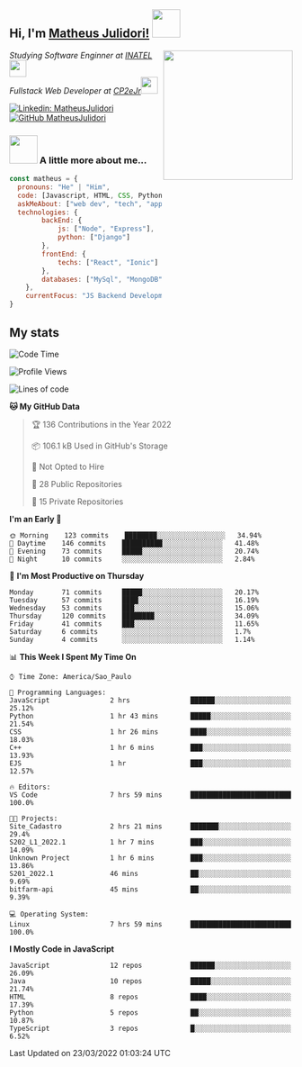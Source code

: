 <h2> Hi, I'm <a href="https://matheusjulidori.github.io" target="_blank">Matheus Julidori!</a> <img src="https://media.giphy.com/media/12oufCB0MyZ1Go/giphy.gif" width="50"></h2>
<img align='right' src="https://media.giphy.com/media/3oKIPnAiaMCws8nOsE/giphy.gif" width="230" height="auto">
<p><em>Studying Software Enginner at <a href="http://www.inatel.br" target="_blank">INATEL</a><img src="https://media.giphy.com/media/fYSnHlufseco8Fh93Z/giphy.gif" width="30"></br>
  Fullstack Web Developer at <a href="http://www.cp2ejr.com.br" target="_blank">CP2eJr</a><img src="https://media.giphy.com/media/WUlplcMpOCEmTGBtBW/giphy.gif" width="30"> 
</em></p>

[![Linkedin: MatheusJulidori](https://img.shields.io/badge/-MatheusJulidori-blue?style=flat-square&logo=Linkedin&logoColor=white&link=https://www.linkedin.com/in/MatheusJulidori/)](https://www.linkedin.com/in/MatheusJulidori/)
[![GitHub MatheusJulidori](https://img.shields.io/github/followers/matheusjulidori?label=follow&style=social)](https://github.com/MatheusJulidori)


### <img src="https://media.giphy.com/media/VgCDAzcKvsR6OM0uWg/giphy.gif" width="50"> A little more about me...  

```javascript
const matheus = {
  pronouns: "He" | "Him",
  code: [Javascript, HTML, CSS, Python, Java, C++, C],
  askMeAbout: ["web dev", "tech", "app dev", "games"],
  technologies: {
        backEnd: {
            js: ["Node", "Express"],
            python: ["Django"]
        },
        frontEnd: {
            techs: ["React", "Ionic"]
        },
        databases: ["MySql", "MongoDB","PostgreSQL"],
    },
    currentFocus: "JS Backend Development",
}
```
<h2>My stats</h2>

<!--START_SECTION:waka-->
![Code Time](http://img.shields.io/badge/Code%20Time-117%20hrs%2045%20mins-blue)

![Profile Views](http://img.shields.io/badge/Profile%20Views-7-blue)

![Lines of code](https://img.shields.io/badge/From%20Hello%20World%20I%27ve%20Written-523%20Thousand%20lines%20of%20code-blue)

**🐱 My GitHub Data** 

> 🏆 136 Contributions in the Year 2022
 > 
> 📦 106.1 kB Used in GitHub's Storage 
 > 
> 🚫 Not Opted to Hire
 > 
> 📜 28 Public Repositories 
 > 
> 🔑 15 Private Repositories  
 > 
**I'm an Early 🐤** 

```text
🌞 Morning    123 commits    ████████░░░░░░░░░░░░░░░░░   34.94% 
🌆 Daytime    146 commits    ██████████░░░░░░░░░░░░░░░   41.48% 
🌃 Evening    73 commits     █████░░░░░░░░░░░░░░░░░░░░   20.74% 
🌙 Night      10 commits     ░░░░░░░░░░░░░░░░░░░░░░░░░   2.84%

```
📅 **I'm Most Productive on Thursday** 

```text
Monday       71 commits     █████░░░░░░░░░░░░░░░░░░░░   20.17% 
Tuesday      57 commits     ████░░░░░░░░░░░░░░░░░░░░░   16.19% 
Wednesday    53 commits     ███░░░░░░░░░░░░░░░░░░░░░░   15.06% 
Thursday     120 commits    ████████░░░░░░░░░░░░░░░░░   34.09% 
Friday       41 commits     ███░░░░░░░░░░░░░░░░░░░░░░   11.65% 
Saturday     6 commits      ░░░░░░░░░░░░░░░░░░░░░░░░░   1.7% 
Sunday       4 commits      ░░░░░░░░░░░░░░░░░░░░░░░░░   1.14%

```


📊 **This Week I Spent My Time On** 

```text
⌚︎ Time Zone: America/Sao_Paulo

💬 Programming Languages: 
JavaScript               2 hrs               ██████░░░░░░░░░░░░░░░░░░░   25.12% 
Python                   1 hr 43 mins        █████░░░░░░░░░░░░░░░░░░░░   21.54% 
CSS                      1 hr 26 mins        ████░░░░░░░░░░░░░░░░░░░░░   18.03% 
C++                      1 hr 6 mins         ███░░░░░░░░░░░░░░░░░░░░░░   13.93% 
EJS                      1 hr                ███░░░░░░░░░░░░░░░░░░░░░░   12.57%

🔥 Editors: 
VS Code                  7 hrs 59 mins       █████████████████████████   100.0%

🐱‍💻 Projects: 
Site_Cadastro            2 hrs 21 mins       ███████░░░░░░░░░░░░░░░░░░   29.4% 
S202_L1_2022.1           1 hr 7 mins         ███░░░░░░░░░░░░░░░░░░░░░░   14.09% 
Unknown Project          1 hr 6 mins         ███░░░░░░░░░░░░░░░░░░░░░░   13.86% 
S201_2022.1              46 mins             ██░░░░░░░░░░░░░░░░░░░░░░░   9.69% 
bitfarm-api              45 mins             ██░░░░░░░░░░░░░░░░░░░░░░░   9.39%

💻 Operating System: 
Linux                    7 hrs 59 mins       █████████████████████████   100.0%

```

**I Mostly Code in JavaScript** 

```text
JavaScript               12 repos            ██████░░░░░░░░░░░░░░░░░░░   26.09% 
Java                     10 repos            █████░░░░░░░░░░░░░░░░░░░░   21.74% 
HTML                     8 repos             ████░░░░░░░░░░░░░░░░░░░░░   17.39% 
Python                   5 repos             ██░░░░░░░░░░░░░░░░░░░░░░░   10.87% 
TypeScript               3 repos             █░░░░░░░░░░░░░░░░░░░░░░░░   6.52%

```



 Last Updated on 23/03/2022 01:03:24 UTC
<!--END_SECTION:waka-->
